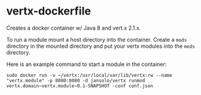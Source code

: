 vertx-dockerfile
================

Creates a docker container w/ Java 8 and vert.x 2.1.x.

To run a module mount a host directory into the container. 
Create a `mods` directory in the mounted directory and put your vertx modules into the `mods` directory.

Here is an example command to start a module in the container:

    sudo docker run -v ~/vertx:/usr/local/var/lib/vertx:rw --name "vertx.module" -p 8080:8080 -d jansolo/vertx runmod vertx.domain~vertx.module~0.1-SNAPSHOT -conf conf.json
